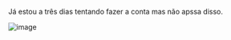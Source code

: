 Já estou a três dias tentando fazer a conta mas não apssa disso.

![image](https://github.com/user-attachments/assets/429bfe65-70f8-405d-a813-9f6e63c8392d)
